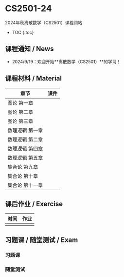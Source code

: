 <head>
    <script src="https://cdn.mathjax.org/mathjax/latest/MathJax.js?config=TeX-AMS-MML_HTMLorMML" type="text/javascript"></script>
    <script type="text/x-mathjax-config">
        MathJax.Hub.Config({
            tex2jax: {
            skipTags: ['script', 'noscript', 'style', 'textarea', 'pre'],
            inlineMath: [['$','$']]
            }
        });
    </script>
</head>


# CS2501-24

2024年秋离散数学（CS2501）课程网站

* TOC
{:toc}
## 课程通知 / News
- 2024/9/19：欢迎开始**离散数学（CS2501）**的学习！

## 课程材料 / Material

| 章节            | 课件                                                      |
| --------------- | --------------------------------------------------------- |
| 图论 第一章     ||
| 图论 第二章     ||
| 图论 第三章     ||
| 数理逻辑 第一章 ||
| 数理逻辑 第二章 ||
| 数理逻辑 第四章 ||
| 数理逻辑 第五章 ||
| 集合论 第九章   ||
| 集合论 第十章   ||
| 集合论 第十一章 ||

## 课后作业 / Exercise

| 时间 | 作业 |
| ---- | ---- |
|      |      |

## 习题课 / 随堂测试 / Exam

### 习题课

### 随堂测试
